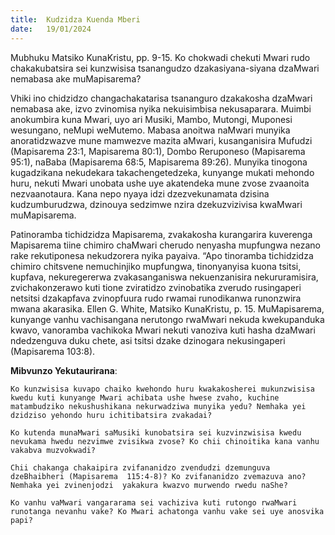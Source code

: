 ```yaml
---
title:  Kudzidza Kuenda Mberi
date:   19/01/2024
---
```


 Mubhuku Matsiko KunaKristu, pp. 9-15. Ko chokwadi chekuti Mwari rudo chakakubatsira sei kunzwisisa tsanangudzo dzakasiyana-siyana dzaMwari nemabasa ake muMapisarema?

Vhiki ino chidzidzo changachakatarisa tsananguro dzakakosha dzaMwari nemabasa ake, izvo zvinomisa nyika nekuisimbisa nekusaparara. Muimbi anokumbira kuna Mwari, uyo ari Musiki, Mambo, Mutongi, Muponesi wesungano, neMupi weMutemo. Mabasa anoitwa naMwari munyika anoratidzwazve mune mamwezve mazita aMwari, kusanganisira Mufudzi (Mapisarema  23:1, Mapisarema  80:1), Dombo Reruponeso (Mapisarema  95:1), naBaba (Mapisarema  68:5, Mapisarema  89:26). Munyika tinogona kugadzikana nekudekara takachengetedzeka, kunyange mukati mehondo huru, nekuti Mwari unobata ushe uye akatendeka mune zvose zvaanoita nezvaanotaura. Kana nepo nyaya idzi dzezvekunamata dzisina kudzumburudzwa, dzinouya sedzimwe nzira dzekuzvizivisa kwaMwari muMapisarema.

Patinoramba tichidzidza Mapisarema, zvakakosha kurangarira kuverenga Mapisarema tiine chimiro chaMwari cherudo nenyasha mupfungwa nezano rake rekutiponesa nekudzorera nyika payaiva. “Apo tinoramba tichidzidza chimiro chitsvene nemuchinjiko mupfungwa, tinonyanyisa kuona tsitsi, kupfava, nekuregererwa zvakasanganiswa nekuenzanisira nekururamisira, zvichakonzerawo kuti tione zviratidzo zvinobatika zverudo rusingaperi netsitsi dzakapfava zvinopfuura rudo rwamai runodikanwa runonzwira mwana akarasika. Ellen G. White, Matsiko KunaKristu, p. 15. MuMapisarema, kunyange vanhu vachisangana nerutongo rwaMwari nekuda kwekupanduka kwavo, vanoramba vachikoka Mwari nekuti vanoziva kuti hasha dzaMwari ndedzenguva duku chete, asi tsitsi dzake dzinogara nekusingaperi (Mapisarema  103:8).

**Mibvunzo Yekutaurirana**:

`Ko kunzwisisa kuvapo chaiko kwehondo huru kwakakosherei mukunzwisisa kwedu kuti kunyange Mwari achibata ushe hwese zvaho, kuchine matambudziko nekushushikana nekurwadziwa munyika yedu? Nemhaka yei dzidziso yehondo huru ichitibatsira zvakadai?`

`Ko kutenda munaMwari saMusiki kunobatsira sei kuzvinzwisisa kwedu nevukama hwedu nezvimwe zvisikwa zvose? Ko chii chinoitika kana vanhu vakabva muzvokwadi?`

`Chii chakanga chakaipira zvifananidzo zvendudzi dzemunguva dzeBhaibheri (Mapisarema  115:4-8)? Ko zvifananidzo zvemazuva ano? Nemhaka yei zvinenjodzi  yakakura kwazvo murwendo rwedu naShe?`

`Ko vanhu vaMwari vangararama sei vachiziva kuti rutongo rwaMwari runotanga nevanhu vake? Ko Mwari achatonga vanhu vake sei uye anosvika papi?`